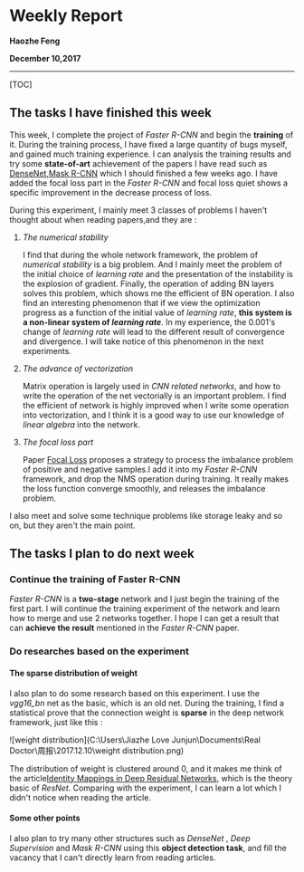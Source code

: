 #  Weekly Report

**Haozhe Feng**

**December 10,2017**

----

[TOC]

## The tasks I have finished this week

This week, I complete the project of *Faster R-CNN* and begin the **training** of it. During the training process, I have fixed a large quantity of bugs myself, and gained much training experience. I can analysis the training results and try some **state-of-art** achievement of the papers I have read such as [DenseNet](https://arxiv.org/abs/1608.06993),[Mask R-CNN](https://arxiv.org/abs/1703.06870) which I should finished a few weeks ago. I have added the focal loss part in the *Faster R-CNN* and focal loss quiet shows a specific improvement in the decrease process of loss.

During this experiment, I mainly meet 3 classes of problems I haven't thought about when reading papers,and they are :

1. *The numerical stability*

   I find that during the whole network framework, the problem of *numerical stability* is a big problem. And I mainly meet the problem of the initial choice of *learning rate* and the presentation of the instability is the explosion of gradient. Finally, the operation of adding BN layers solves this problem, which shows me the efficient of BN operation. I also find an interesting phenomenon that if we view the optimization progress as a function of the initial value of *learning rate*, **this system is a non-linear system of *learning rate***. In my experience, the 0.001's change of  *learning rate* will lead to the different result of convergence and divergence. I will take notice of this phenomenon in the next experiments.

2. *The advance of vectorization*

   Matrix operation is largely used in *CNN related networks*, and how to write the operation of the net vectorially is an important problem. I find the efficient of network is highly improved when I write some operation into vectorization, and I think it is a good way to use our knowledge of *linear algebra* into the network.

3. *The focal loss part*

   Paper [Focal Loss](https://arxiv.org/abs/1708.02002) proposes a strategy to process the imbalance problem of positive and negative samples.I add it into my *Faster R-CNN* framework, and drop the NMS operation during training. It really makes the loss function converge smoothly, and releases the imbalance problem.

I also meet and solve some technique problems like storage leaky and so on, but they aren't the main point.

## The tasks I plan to do next week

### Continue the training of Faster R-CNN

*Faster R-CNN* is a **two-stage** network and I just begin the training of the first part. I will continue the training experiment of the network and learn how to merge and use 2 networks together. I hope I can get a result that can **achieve the result** mentioned in the *Faster R-CNN* paper.

### Do researches based on the experiment

#### The sparse distribution of weight

I also plan to do some research based on this experiment. I use the *vgg16_bn* net as the basic, which is an old net. During the training, I find a statistical prove that the connection weight is **sparse** in the deep network framework, just like this :

![weight distribution](C:\Users\Jiazhe Love Junjun\Documents\Real Doctor\周报\2017.12.10\weight distribution.png)

The distribution of weight is clustered around 0, and it makes me think of the article[Identity Mappings in Deep Residual Networks](https://arxiv.org/abs/1603.05027), which is the theory basic of *ResNet*. Comparing with the experiment, I can learn a lot which I didn't notice when reading the article.

#### Some other points

I also plan to try many other structures such as *DenseNet* , *Deep Supervision* and *Mask R-CNN* using this **object detection task**, and fill the vacancy that I can't directly learn from reading articles.



